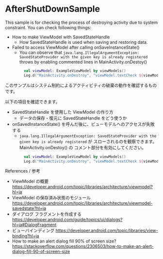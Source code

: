 # AfterShutDownSample

This sample is for checking the process of destroying activity due to system constraint.
You can check following things:

- How to make ViewModel with SavedStateHandle
    - How SavedStateHandle is used when saving and restoring data.
- Failed to access ViewModel after calling onSaveInstanceState()
    - You can observe that
      ``` java.lang.IllegalArgumentException: SavedStateProvider with the given key is already registered ```
      throws by enabling commented lines in MainActivity.onDestoy()
      ```kotlin
        val viewModel: ExampleViewModel by viewModels()
        Log.d("MainActivity.onDestroy", "viewModel.textCheck ${viewModel.textCheck}")

このサンプルはシステム制約によるアクティビティの破棄の動作を確認するものです。

以下の項目を確認できます。

- SavedStateHandle を使用した ViewModel の作り方
    - データの保存・復元に SavedStateHandle をどう使うか
- onSavedInstanceState() を呼んだ後に、ビューモデルへのアクセスが失敗する
    - ``` java.lang.IllegalArgumentException: SavedStateProvider with the given key is already registered ``` が
    スローされるのを観察できます。MainActivity.onDestoy() の コメント部分を有効にしてください。
      ```kotlin
        val viewModel: ExampleViewModel by viewModels()
        Log.d("MainActivity.onDestroy", "viewModel.textCheck ${viewModel.textCheck}")


References / 参考

- ViewModel の概要
  https://developer.android.com/topic/libraries/architecture/viewmodel?hl=ja
- ViewModel の保存済み状態のモジュール
  https://developer.android.com/topic/libraries/architecture/viewmodel-savedstate?hl=ja
- ダイアログ フラグメントを作成する
  https://developer.android.com/guide/topics/ui/dialogs?hl=ja#DialogFragment
- ビューバインディング
  https://developer.android.com/topic/libraries/view-binding?hl=ja
- How to make an alert dialog fill 90% of screen size?
  https://stackoverflow.com/questions/2306503/how-to-make-an-alert-dialog-fill-90-of-screen-size  